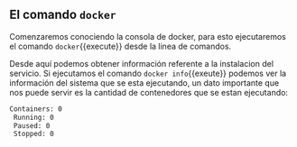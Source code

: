 ## El comando `docker`
Comenzaremos conociendo la consola de docker, para esto ejecutaremos el comando `docker`{{execute}} desde la linea de comandos.

Desde aquí podemos obtener información referente a la instalacion del servicio. Si ejecutamos el comando `docker info`{{exeute}} podemos ver la información del sistema que se esta ejecutando, un dato importante que nos puede servir es la cantidad de contenedores que se estan ejecutando:

```bash
Containers: 0
 Running: 0
 Paused: 0
 Stopped: 0
```

